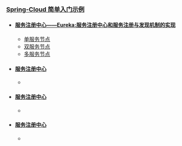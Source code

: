 ### [Spring-Cloud 简单入门示例](https://github.com/timebusker/spring-cloud-study/tree/master/spring-cloud-study-1-1/)

- #### [服务注册中心——Eureka:服务注册中心和服务注册与发现机制的实现](#)
   - [单服务节点](https://github.com/timebusker/spring-cloud-study/tree/master/spring-cloud-study-1-1/spring-cloud-study-1-1-1)
   - [双服务节点](#)
   - [多服务节点](#)
- #### [服务注册中心](#)
  - 
- #### [服务注册中心](#)
  -
- #### [服务注册中心](#)
  -


